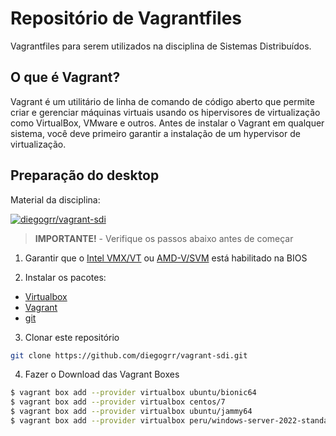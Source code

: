 # Repositório de Vagrantfiles

Vagrantfiles para serem utilizados na disciplina de Sistemas Distribuídos.

## O que é Vagrant?
Vagrant é um utilitário de linha de comando de código aberto que permite criar e gerenciar máquinas virtuais usando os hipervisores de virtualização como VirtualBox, VMware e outros. Antes de instalar o Vagrant em qualquer sistema, você deve primeiro garantir a instalação de um hypervisor de virtualização.


## Preparação do desktop

Material da disciplina: 

[![diegogrr/vagrant-sdi](https://img.shields.io/github/stars/diegogrr/vagrant-sdi?label=diegogrr|vagrant-sdi&logo=github&style=for-the-badge)](https://github.com/diegogrr/vagrant-sdi)


> **IMPORTANTE!** - Verifique os passos abaixo antes de começar

1. Garantir que o [Intel VMX/VT](https://www.asus.com/br/support/FAQ/1043786/) ou [AMD-V/SVM](https://www.asus.com/br/support/FAQ/1038245/) está habilitado na BIOS

2. Instalar os pacotes:
  - [Virtualbox](https://www.virtualbox.org/wiki/Downloads)
  - [Vagrant](https://www.vagrantup.com/downloads)
  - [git](https://git-scm.com/download/)

3. Clonar este repositório
```bash
git clone https://github.com/diegogrr/vagrant-sdi.git
```

4. Fazer o Download das Vagrant Boxes
```bash
$ vagrant box add --provider virtualbox ubuntu/bionic64 
$ vagrant box add --provider virtualbox centos/7 
$ vagrant box add --provider virtualbox ubuntu/jammy64 
$ vagrant box add --provider virtualbox peru/windows-server-2022-standard-x64-eval
``` 
